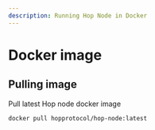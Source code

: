 ```yaml
---
description: Running Hop Node in Docker
---
```


# Docker image

## Pulling image

Pull latest Hop node docker image

```bash
docker pull hopprotocol/hop-node:latest
```
